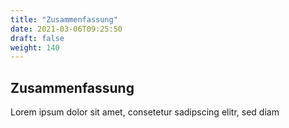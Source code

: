 ```yaml
---
title: "Zusammenfassung"
date: 2021-03-06T09:25:50
draft: false
weight: 140
---
```


## Zusammenfassung

Lorem ipsum dolor sit amet, consetetur sadipscing elitr, sed diam 